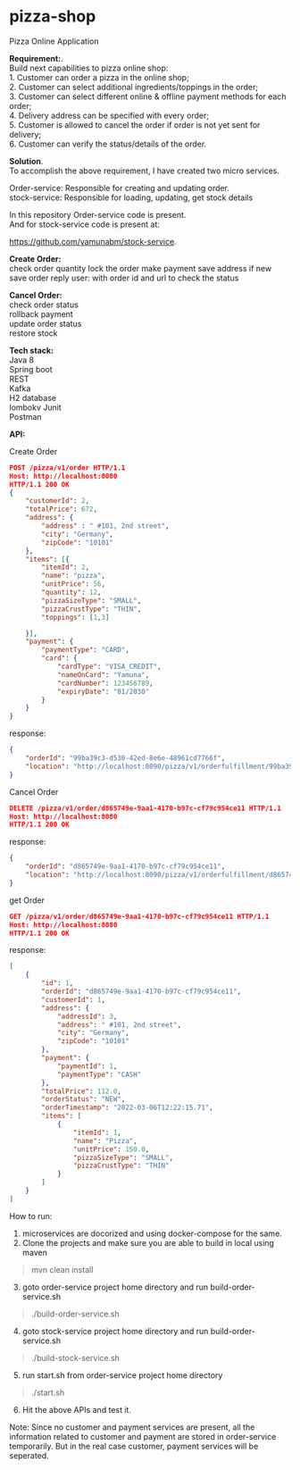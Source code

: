 # pizza-shop
Pizza Online Application

**Requirement:**. <br />
Build next capabilities to pizza online shop:  
    1. Customer can order a pizza in the online shop;  
    2. Customer can select additional ingredients/toppings in the order;  
    3. Customer can select different online & offline payment methods for each order;  
    4. Delivery address can be specified with every order;  
    5. Customer is allowed to cancel the order if order is not yet sent for delivery;  
    6. Customer can verify the status/details of the order.  

**Solution**. <br />
To accomplish the above requirement, I have created two micro services.  

Order-service: Responsible for creating and updating order.  
stock-service: Responsible for loading, updating, get stock details  

In this repository Order-service code is present.  
And for stock-service code is present at:  

https://github.com/yamunabm/stock-service. <br />

**Create Order:**<br />
check order quantity
lock the order
make payment
save address if new
save order
reply user: with order id and url to check the status

**Cancel Order:**<br />
check order status<br />
rollback payment<br />
update order status<br />
restore stock<br />

**Tech stack:**<br />
Java 8<br />
Spring boot<br />
REST <br />
Kafka<br />
H2 database<br />
lombokv
Junit<br />
Postman<br />

**API:**<br />

Create Order<br />

```json
POST /pizza/v1/order HTTP/1.1
Host: http://localhost:8080
HTTP/1.1 200 OK
{
    "customerId": 2,
    "totalPrice": 672,
    "address": {
        "address" : " #101, 2nd street",
        "city": "Germany",
        "zipCode": "10101"
    },
    "items": [{
        "itemId": 2,
        "name": "pizza",
        "unitPrice": 56,        
        "quantity": 12,
        "pizzaSizeType": "SMALL",
        "pizzaCrustType": "THIN",
        "toppings": [1,3]

    }],
    "payment": {
        "paymentType": "CARD",
        "card": {
            "cardType": "VISA_CREDIT",
            "nameOnCard": "Yamuna",
            "cardNumber": 123456789,
            "expiryDate": "01/2030"
        }
    }
}
```

response:
```json
{
    "orderId": "99ba39c3-d530-42ed-8e6e-48961cd7766f",
    "location": "http://localhost:8090/pizza/v1/orderfulfillment/99ba39c3-d530-42ed-8e6e-48961cd7766f"
}
```

Cancel Order

```json
DELETE /pizza/v1/order/d865749e-9aa1-4170-b97c-cf79c954ce11 HTTP/1.1
Host: http://localhost:8080
HTTP/1.1 200 OK
```

response:
```json
{
    "orderId": "d865749e-9aa1-4170-b97c-cf79c954ce11",
    "location": "http://localhost:8090/pizza/v1/orderfulfillment/d865749e-9aa1-4170-b97c-cf79c954ce11"
}
```

get Order

```json
GET /pizza/v1/order/d865749e-9aa1-4170-b97c-cf79c954ce11 HTTP/1.1
Host: http://localhost:8080
HTTP/1.1 200 OK
```

response:
```json
[
    {
        "id": 1,
        "orderId": "d865749e-9aa1-4170-b97c-cf79c954ce11",
        "customerId": 1,
        "address": {
            "addressId": 3,
            "address": " #101, 2nd street",
            "city": "Germany",
            "zipCode": "10101"
        },
        "payment": {
            "paymentId": 1,
            "paymentType": "CASH"
        },
        "totalPrice": 112.0,
        "orderStatus": "NEW",
        "orderTimestamp": "2022-03-06T12:22:15.71",
        "items": [
            {
                "itemId": 1,
                "name": "Pizza",
                "unitPrice": 150.0,
                "pizzaSizeType": "SMALL",
                "pizzaCrustType": "THIN"
            }
        ]
    }
]
```

How to run:<br />

1. microservices are docorized and using docker-compose for the same.<br />
2. Clone the projects and make sure you are able to build in local using maven<br />
> mvn clean install<br />
3. goto order-service project home directory and run build-order-service.sh<br />
> ./build-order-service.sh<br />
4. goto stock-service project home directory and run build-order-service.sh<br />
> ./build-stock-service.sh<br />
5. run start.sh from order-service project home directory <br />
> ./start.sh<br />
6. Hit the above APIs and test it.<br />



Note: Since no customer and payment services are present, all the information related to customer and payment are stored in order-service temporarily.
      But in the real case customer, payment services will be seperated.
